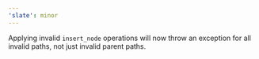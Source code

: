 ```yaml
---
'slate': minor
---
```


Applying invalid `insert_node` operations will now throw an exception for all invalid paths, not just invalid parent paths.
